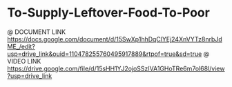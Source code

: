 # To-Supply-Leftover-Food-To-Poor
@ DOCUMENT LINK
https://docs.google.com/document/d/15SwXp1hhDqClYEj24XnVYTz8nrbJdME_/edit?usp=drive_link&ouid=110478255760495917889&rtpof=true&sd=true
@ VIDEO LINK
https://drive.google.com/file/d/15sHH1YJ2ojoSSzIVA1GHoTRe6m7ol68l/view?usp=drive_link
